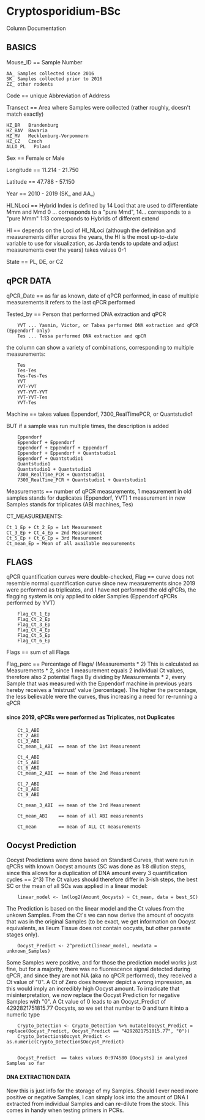 # Cryptosporidium-BSc

Column Documentation


## BASICS

Mouse_ID == Sample Number 

    AA_ Samples collected since 2016
    SK_ Samples collected prior to 2016
    ZZ_ other rodents          
           
Code == unique Abbreviation of Address

Transect	== Area where Samples were collected (rather roughly, doesn't match exactly)

    HZ_BR   Brandenburg
    HZ_BAV  Bavaria
    HZ_MV   Mecklenburg-Vorpommern
    HZ_CZ   Czech
    ALLO_PL   Poland
            
Sex ==  Female or Male

Longitude ==  11.214 - 21.750

Latitude  ==  47.788 - 57.150

Year  == 2010 - 2019 (SK_ and AA_)

HI_NLoci  == Hybrid Index is defined by 14 Loci that are used to differentiate Mmm and Mmd 
                		0 ... corresponds to a "pure Mmd",
                		14... corresponds to a "pure Mmm"
                		1:13 corresponds to Hybrids of different extend
            
HI  == depends on the Loci of HI_NLoci (although the definition and measurements differ across the
                		years, the HI is the most up-to-date variable to use for visualization, as Jarda tends 
                		to update and adjust measurements over the years)
                		takes values 0-1
            
State == PL, DE, or CZ


## qPCR DATA

qPCR_Date    == as far as known, date of qPCR performed, in case of multiple measurements it refers to the last qPCR performed

Tested_by   == Person that performed DNA extraction and qPCR

        YVT ... Yasmin, Victor, or Tabea performed DNA extraction and qPCR (Eppendorf only)
        Tes ... Tessa performed DNA extraction and qpCR
										
the column can show a variety of combinations, corresponding to multiple measurements:

        Tes
        Tes-Tes
        Tes-Tes-Tes
        YVT
        YVT-YVT
        YVT-YVT-YVT
        YVT-YVT-Tes
        YVT-Tes				

Machine	 == takes values Eppendorf, 7300_RealTimePCR, or Quantstudio1
                	
   BUT if a sample was run multiple times, the description is added
   
        Eppendorf
        Eppendorf + Eppendorf
        Eppendorf + Eppendorf + Eppendorf
        Eppendorf + Eppendorf + Quantstudio1
        Eppendorf + Quantstudio1
        Quantstudio1
        Quantstudio1 + Quantstudio1
        7300_RealTime_PCR + Quantstudio1
        7300_RealTime_PCR + Quantstudio1 + Quantstudio1
  
  
Measurements	 == number of qPCR measurements, 
				1 measurement in old samples stands for duplicates (Eppendorf, YVT)
				1 measurement in new Samples stands for triplicates (ABI machines, Tes)


CT_MEASUREMENTS:

    Ct_1_Ep + Ct_2_Ep = 1st Measurement
    Ct_3_Ep + Ct_4_Ep = 2nd Measurement    
    Ct_5_Ep + Ct_6_Ep = 3rd Measurement    
    Ct_mean_Ep = Mean of all available measurements
      
## FLAGS    
  qPCR quantification curves were double-checked, Flag == curve does not resemble normal quantification curve
  since new measurements since 2019 were performed as triplicates, and I have not performed the old qPCRs,
  the flagging system is only applied to older Samples (Eppendorf qPCRs performed by YVT)
              
		Flag_Ct_1_Ep      
		Flag_Ct_2_Ep  
		Flag_Ct_3_Ep  
		Flag_Ct_4_Ep  
		Flag_Ct_5_Ep  
		Flag_Ct_6_Ep  

Flags == sum of all Flags
              
Flag_perc == Percentage of Flags/ (Measurements * 2)
		This is calculated as Measurements * 2, since 1 measurement equals 2 individual Ct values, therefore also 2 potential flags
		By dividing by Measurements * 2, every Sample that was measured with the Eppendorf machine in previous years hereby receives a 'mistrust' value (percentage). 
		The higher the percentage, the less believable were the curves, thus increasing a need for re-running a qPCR
                 


#### since 2019, qPCRs were performed as Triplicates, not Duplicates
		Ct_1_ABI       
		Ct_2_ABI     
		Ct_3_ABI       
		Ct_mean_1_ABI  == mean of the 1st Measurement
		
		Ct_4_ABI       
		Ct_5_ABI       
		Ct_6_ABI       
		Ct_mean_2_ABI  == mean of the 2nd Measurement
		
		Ct_7_ABI       
		Ct_8_ABI
		Ct_9_ABI
		
		Ct_mean_3_ABI  == mean of the 3rd Measurement

		Ct_mean_ABI    == mean of all ABI measurements

		Ct_mean        == mean of ALL Ct measurements

## Oocyst Prediction
Oocyst Predictions were done based on Standard Curves, that were run in qPCRs with known Oocyst amounts 
(SC was done as 1:8 dilution steps, since this allows for a duplication of DNA amount every 3 quantification cycles == 2^3)
The Ct values should therefore differ in 3-ish steps, the best SC or the mean of all SCs was applied in a linear model:

		linear_model <- lm(log2(Amount_Oocysts) ~ Ct_mean, data = best_SC)
     
The Prediction is based on the linear model and the Ct values from the unkown Samples. From the Ct's we can now derive 
the amount of oocysts that was in the original Samples (to be exact, we get information on Oocyst equivalents, as Ileum Tissue
does not contain oocysts, but other parasite stages only).
              
		Oocyst_Predict <- 2^predict(linear_model, newdata = unknown_Samples)
              
Some Samples were positive, and for those the prediction model works just fine, but for a majority, there was no fluorescence signal
detected during qPCR, and since they are not NA (aka no qPCR performed), they received a Ct value of "0".
A Ct of Zero does however depict a wrong impression, as this would imply an incredibly high Oocyst amount.
To irradicate that misinterpretation, we now replace the Oocyst Prediction for negative Samples with "0".
A Ct value of 0 leads to an Oocyst_Predict of 4292821751815.77 Oocysts, so we set that number to 0 and turn it into a numeric type
              
		Crypto_Detection <- Crypto_Detection %>% mutate(Oocyst_Predict = replace(Oocyst_Predict, Oocyst_Predict == "4292821751815.77", "0"))
		Crypto_Detection$Oocyst_Predict <- as.numeric(Crypto_Detection$Oocyst_Predict)
              
              
		Oocyst_Predict  == takes values 0:974580 [Oocysts] in analyzed Samples so far 
                
#### DNA EXTRACTION DATA
Now this is just info for the storage of my Samples. Should I ever need more positive or negative Samples, I can simply look into the amount of DNA
I extracted from individual Samples and can re-dilute from the stock. This comes in handy when testing primers in PCRs.
      


